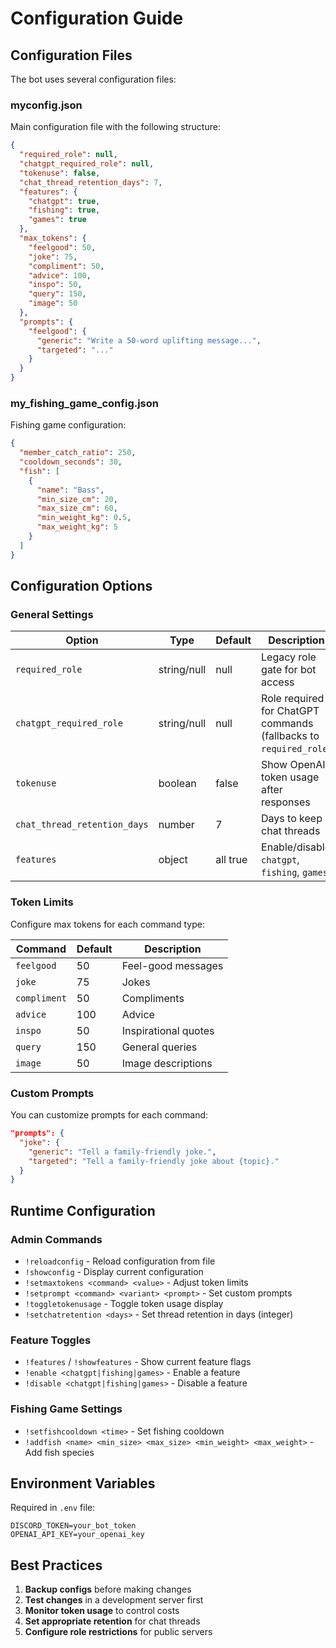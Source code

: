 # Configuration Guide

## Configuration Files

The bot uses several configuration files:

### myconfig.json

Main configuration file with the following structure:

```json
{
  "required_role": null,
  "chatgpt_required_role": null,
  "tokenuse": false,
  "chat_thread_retention_days": 7,
  "features": {
    "chatgpt": true,
    "fishing": true,
    "games": true
  },
  "max_tokens": {
    "feelgood": 50,
    "joke": 75,
    "compliment": 50,
    "advice": 100,
    "inspo": 50,
    "query": 150,
    "image": 50
  },
  "prompts": {
    "feelgood": {
      "generic": "Write a 50-word uplifting message...",
      "targeted": "..."
    }
  }
}
```

### my_fishing_game_config.json

Fishing game configuration:

```json
{
  "member_catch_ratio": 250,
  "cooldown_seconds": 30,
  "fish": [
    {
      "name": "Bass",
      "min_size_cm": 20,
      "max_size_cm": 60,
      "min_weight_kg": 0.5,
      "max_weight_kg": 5
    }
  ]
}
```

## Configuration Options

### General Settings

| Option | Type | Default | Description |
|--------|------|---------|-------------|
| `required_role` | string/null | null | Legacy role gate for bot access |
| `chatgpt_required_role` | string/null | null | Role required for ChatGPT commands (fallbacks to `required_role`) |
| `tokenuse` | boolean | false | Show OpenAI token usage after responses |
| `chat_thread_retention_days` | number | 7 | Days to keep chat threads |
| `features` | object | all true | Enable/disable `chatgpt`, `fishing`, `games` |

### Token Limits

Configure max tokens for each command type:

| Command | Default | Description |
|---------|---------|-------------|
| `feelgood` | 50 | Feel-good messages |
| `joke` | 75 | Jokes |
| `compliment` | 50 | Compliments |
| `advice` | 100 | Advice |
| `inspo` | 50 | Inspirational quotes |
| `query` | 150 | General queries |
| `image` | 50 | Image descriptions |

### Custom Prompts

You can customize prompts for each command:

```json
"prompts": {
  "joke": {
    "generic": "Tell a family-friendly joke.",
    "targeted": "Tell a family-friendly joke about {topic}."
  }
}
```

## Runtime Configuration

### Admin Commands

- `!reloadconfig` - Reload configuration from file
- `!showconfig` - Display current configuration
- `!setmaxtokens <command> <value>` - Adjust token limits
- `!setprompt <command> <variant> <prompt>` - Set custom prompts
- `!toggletokenusage` - Toggle token usage display
- `!setchatretention <days>` - Set thread retention in days (integer)

### Feature Toggles

- `!features` / `!showfeatures` - Show current feature flags
- `!enable <chatgpt|fishing|games>` - Enable a feature
- `!disable <chatgpt|fishing|games>` - Disable a feature

### Fishing Game Settings

- `!setfishcooldown <time>` - Set fishing cooldown
- `!addfish <name> <min_size> <max_size> <min_weight> <max_weight>` - Add fish species

## Environment Variables

Required in `.env` file:

```env
DISCORD_TOKEN=your_bot_token
OPENAI_API_KEY=your_openai_key
```

## Best Practices

1. **Backup configs** before making changes
2. **Test changes** in a development server first
3. **Monitor token usage** to control costs
4. **Set appropriate retention** for chat threads
5. **Configure role restrictions** for public servers